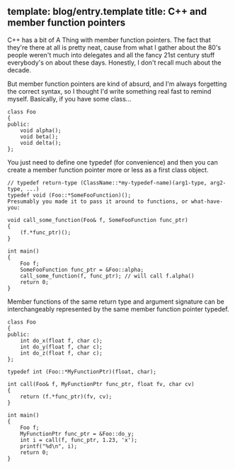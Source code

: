 template: blog/entry.template
title: C++ and member function pointers
---

C++ has a bit of A Thing with member function pointers. The fact that they're
there at all is pretty neat, cause from what I gather about the 80's people
weren't much into delegates and all the fancy 21st century stuff everybody's on
about these days. Honestly, I don't recall much about the decade.

But member function pointers are kind of absurd, and I'm always forgetting the
correct syntax, so I thought I'd write something real fast to remind myself.
Basically, if you have some class...

```
class Foo
{
public:
    void alpha();
    void beta();
    void delta();
};
```

You just need to define one typedef (for convenience) and then you can create a member function pointer more or less as a first class object.

```
// typedef return-type (ClassName::*my-typedef-name)(arg1-type, arg2-type, ...)
typedef void (Foo::*SomeFooFunction)();
Presumably you made it to pass it around to functions, or what-have-you:

void call_some_function(Foo& f, SomeFooFunction func_ptr)
{
    (f.*func_ptr)();
}

int main()
{
    Foo f;
    SomeFooFunction func_ptr = &Foo::alpha;
    call_some_function(f, func_ptr); // will call f.alpha()
    return 0;
}
```

Member functions of the same return type and argument signature can be interchangeably represented by the same member function pointer typedef.

```
class Foo
{
public:
    int do_x(float f, char c);
    int do_y(float f, char c);
    int do_z(float f, char c);
};

typedef int (Foo::*MyFunctionPtr)(float, char);

int call(Foo& f, MyFunctionPtr func_ptr, float fv, char cv)
{
    return (f.*func_ptr)(fv, cv);
}

int main()
{
    Foo f;
    MyFunctionPtr func_ptr = &Foo::do_y;
    int i = call(f, func_ptr, 1.23, 'x');
    printf("%d\n", i);
    return 0;
}
```
